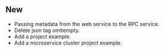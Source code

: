 ## New

- Passing metadata from the web service to the RPC service.
- Delete json tag omitempty.
- Add a project example.
- Add a microservice cluster project example.
